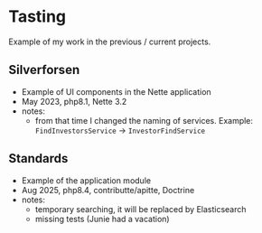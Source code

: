 # Tasting

Example of my work in the previous / current projects.

## Silverforsen
* Example of UI components in the Nette application
* May 2023, php8.1, Nette 3.2
* notes:
  * from that time I changed the naming of services. Example: `FindInvestorsService` -> `InvestorFindService`

## Standards
* Example of the application module
* Aug 2025, php8.4, contributte/apitte, Doctrine
* notes:
  * temporary searching, it will be replaced by Elasticsearch
  * missing tests (Junie had a vacation)
